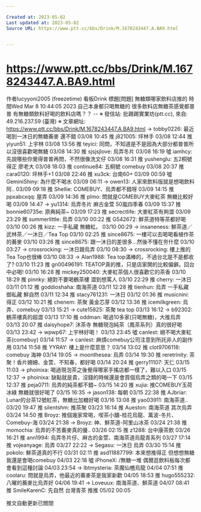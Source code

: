 ```yaml
---

Created at: 2023-05-02
Last updated at: 2023-05-02
Source URL: https://www.ptt.cc/bbs/Drink/M.1678243447.A.BA9.html


---
```


# https://www.ptt.cc/bbs/Drink/M.1678243447.A.BA9.html


作者lucyyoni2005 (freezetime)
看板Drink
標題\[問題\] 無糖類哪家飲料店推的
時間Wed Mar 8 10:44:05 2023
自己本身都只喝無糖的 很多飲料店無糖茶感覺都普普 有無糖類飲料好喝的飲料店嗎？？ -- ※ 發信站: 批踢踢實業坊(ptt.cc), 來自: 49.216.237.59 (臺灣) ※ 文章網址: <https://www.ptt.cc/bbs/Drink/M.1678243447.A.BA9.html>
→ tobby0226: 最近喝到一沐日的無糖蕎麥 還不錯 03/08 10:45
推 j821005: 坪林手 03/08 12:44
推 yiyun51: 上宇林 03/08 13:56
推 teyici: 同問，不知道是不是因為大部分都普普所以沒很喜歡喝無糖 03/08 14:30
推 sjsjsjlove: 烏弄冬片 03/08 16:19
噓 iamhcy: 先說哪些你覺得普普再問，不然很像洗文仔 03/08 16:31
推 yushenglu: 五2桐號 得正 廖老大 03/08 18:03
推 continue84: 五桐號 comebuy 03/08 20:37
推 cara0120: 坪林手+1 03/08 22:46
推 xu3ck: 台南60+ 03/09 00:59
噓 GeminiShiny: 為什麼不喝水 03/09 06:11
→ owen13: 人家來飲料版就是想喝飲料阿.. 03/09 09:18
推 Shellie: COMEBUY、烏弄都不錯呀 03/09 14:15
推 ppxabcxqq: 屋弄 03/09 14:36
推 plmo: 問就是COMEBUY大麥紅茶 無糖比較好喝 03/09 14:47
→ yu1314: 烏弄冬片 麻古金萱 50嵐四季春 03/09 15:37
推 bonnie60735e: 原典純茶~ 03/09 17:23
推 secrectlife: 大麥紅茶有夠澀 03/09 23:29
推 summerlittle: 烏弄 03/10 00:22
推 G542672: 鮮茶道特等茶都好喝 03/10 00:26
推 kizz: 一手私藏 無糖紅。 03/10 00:29
→ insaneness: 鮮茶道／武林茶／一沐日／Tea Top 03/10 02:25
推 since8675: 一樓可以去喝喝看植作茶的蕎麥 03/10 03:26
推 since8675: 跟一沐日的差很多...然後不懂在夯什麼 03/10 03:27
→ crossrocking: 一沐日跟烏弄 03/10 08:30
→ crossrocking: 樓上推的Tea Top也很棒 03/10 08:33
→ Alan1988: Tea top滿棒的，不過台北是不是都收了? 03/10 11:23
推 gn00496191: TEATOP真的推，只是店家開的比較偏僻。回台中必喝! 03/10 16:28
推 mickey250040: 大麥紅茶個人很喜歡它的茶香 03/10 18:29
推 pinnky: 絕對不要喝鶴茶樓 澀到想罵人 03/10 22:29
推 cherry: 一沐日 03/11 01:12
推 goddioshaha: 南海茶道 03/11 12:28
推 tienhun: 烏弄 一手私藏 御私藏 鮮自然 03/11 12:34
推 stacy761231: 一沐日 03/12 01:36
推 musicnini: 得正 03/12 10:21
推 chenem: 茶聚 黃金芯芽 03/12 13:36
推 icemilkgreen: 烏弄、comebuy 03/13 15:21
→ cute15825: 茶聚 tea top 03/13 16:12
→ b92302: 鶴茶樓真的超澀 03/13 17:10
推 oddman: 喝過10多家(只喝無糖)，大推烏弄 03/13 20:07
推 daisyhope7: 沐茶寺 無糖現泡純茶（鳳茶系列）真的很好喝 03/13 23:42
→ wpwp67: 上宇林好喝！ 03/13 23:45
噓 canlest: 絕不喝大麥紅茶(comebuy) 03/14 11:57
→ canlest: 麻煩comebuy公司注意到所託非人的副作用 03/14 11:58
推 YYRAY: 樓上是什麼意思？ 03/14 13:02
推 clot9706118: comebuy 海神 03/14 19:05
→ moonthesea: 烏弄 03/14 19:30
推 reretrinity: 茶聚！香片姍姍、金萱、不知春，都好喝 03/14 20:24
推 gerry11107: 天仁 03/15 11:03
→ phoinixa: 喝過現泡茶之後覺得哪家手搖店都一樣了，難以入口 03/15 12:37
→ phoinixa: 缺點就是貴，沒錢的時候還是會買個烏弄之類的喝一下 03/15 12:37
推 peja0711: 烏弄的純茶都不錯~ 03/15 14:20
推 xujia: 推COMEBUY玉荷冰綠 無糖就很好喝了 03/15 16:35
→ jason138: 每朝 03/15 22:38
推 AJbriar: Lunar的台茶12號紅茶，無糖比加糖好喝 03/16 13:08
推 yao03911: 南海茶道.. 03/20 19:47
推 silentshm: 推茶聚 03/23 16:14
推 Aueston: 南海茶道 其次烏弄 03/24 14:50
推 Broyz: 推個幾家常喝，喫茶小舖-桂花烏龍、萬波-冬片、Comebuy-海 03/24 21:38
→ Broyz: 神、鮮茶道-阿里山冰茶 03/24 21:38
推 momochia: 烏弄的不苦蕎麥真的優.. 03/26 02:15
推 z1288: 台中康茶飲 03/26 16:21
推 ann1994: 烏弄冬片仔、麻古的金萱、南海茶道烏龍青系列 03/27 17:14
推 vojeanyage: 烏弄 03/27 22:22
→ Segasu: 一沐日 烏弄 03/30 15:14
推 pokolo: 鮮茶道真的不行 03/31 02:11
推 asd11887799: 本來想推得正 但想想無糖我還是會喝comebuy 04/03 22:18
噓 iPhoneX: /無糖一堆 偶爾逛飲料板每次都會看到這種討論 04/03 23:54
→ lbtmysteria: 茶魔仙楂烏龍 04/04 07:51
推 coolaru: 問就是烏弄，他最近的蕎麥茶是我家新歡 04/05 18:53
推 hugo555232: 八曜的蕎麥比烏弄好 04/06 19:41
→ Loveuux: 南海茶道、鮮茶道 04/07 08:41
推 SmileKarenC: 先自然 台灣青茶 推推 05/02 00:05

推文自動更新已關閉


